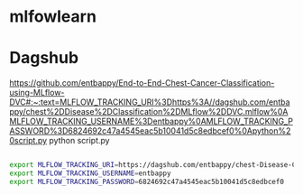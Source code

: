 # mlfowlearn


# Dagshub

https://github.com/entbappy/End-to-End-Chest-Cancer-Classification-using-MLflow-DVC#:~:text=MLFLOW_TRACKING_URI%3Dhttps%3A//dagshub.com/entbappy/chest%2DDisease%2DClassification%2DMLflow%2DDVC.mlflow%0AMLFLOW_TRACKING_USERNAME%3Dentbappy%0AMLFLOW_TRACKING_PASSWORD%3D6824692c47a4545eac5b10041d5c8edbcef0%0Apython%20script.py
python script.py


```bash

export MLFLOW_TRACKING_URI=https://dagshub.com/entbappy/chest-Disease-Classification-MLflow-DVC.mlflow
export MLFLOW_TRACKING_USERNAME=entbappy
export MLFLOW_TRACKING_PASSWORD=6824692c47a4545eac5b10041d5c8edbcef0

```